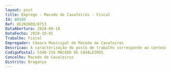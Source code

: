 ```yaml
--- 
layout: post
title: Emprego - Macedo de Cavaleiros - Fiscal
Id: 80185
Ref: OE202009/0753
DataAbertura: 2020-09-18
DataFecho: 2020-10-01
Trabalho: Fiscal
Empregador: Câmara Municipal de Macedo de Cavaleiros
Descricao: A caracterização do posto de trabalho corresponde ao conteúdo funcional constante no n.º 1 do artigo 8.º do Decreto  Lei n.º 114 2019, de 20 de agosto, e à execução especificamente das seguintes atividades  Verificação e acompanhamento, no terreno, das situações reportadas pelos munícipes, assegurando o cumprimento das normas legais e regulamentares  Verificação e fiscalização preventiva no terreno  Análise de reclamações, queixas e requerimentos apresentados  Informação sobre as irregularidades verificadas, prevenindo riscos e perigos para a saúde, segurança e integridade de pessoas e bens  Pesquisa de informações geográficas e de identificação de pessoas e bens  Produção de informações de natureza técnica, no âmbito dos processos de fiscalização  Elaboração de propostas de atos e ações a praticar com vista ao prosseguimento dos processos de fiscalização  Elaboração de informações de serviço, com registo fotográfico  Redação e execução de Autos de Embargo com deslocação às obras  Verificação do cumprimento da ordem de Embargo e ou demolição  Elaboração de Autos de Posse Administrativa  Execução de Posses Administrativas  Elaboração de certidões de notificação pessoal  Verificação do cumprimento de notificações e comunicações legalmente determinadas  Atendimento telefónico e presencial  Prática de outros atos instrumentais no âmbito dos processos de fiscalização  Elaboração de autos de notícia, de contraordenação ou transgressão por infração das normas legais e regulamentares  Prática de outros atos no domínio das competências de atuação da unidade orgânica, conjugado com o que consta do anexo a que se refere o n.º 1 do artigo 86.º da LTFP para a carreira e categoria de Fiscal – grau de complexidade funcional 2.
CodigoPostal: 5340-218 MACEDO DE CAVALEIROS
Concelho: Macedo de Cavaleiros
Distrito: Bragança
--- 
```

